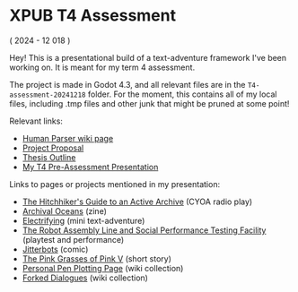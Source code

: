 # XPUB T4 Assessment
( 2024 - 12 018 )

Hey! This is a presentational build of a text-adventure framework I've been working on. It is meant for my term 4 assessment.

The project is made in Godot 4.3, and all relevant files are in the <code>T4-assessment-20241218</code> folder. For the moment, this contains all of my local files, including .tmp files and other junk that might be pruned at some point!

Relevant links:
* [Human Parser wiki page](https://pzwiki.wdka.nl/mediadesign/User:Thijshijsijsjss/Human_Parser)
* [Project Proposal](https://pzwiki.wdka.nl/mediadesign/User:Thijshijsijsjss/Human_Parser/Project_Proposal)
* [Thesis Outline](https://pzwiki.wdka.nl/mediadesign/User:Thijshijsijsjss/Human_Parser/Thesis_Outline)
* [My T4 Pre-Assessment Presentation](https://pzwiki.wdka.nl/mediadesign/User:Thijshijsijsjss/T4_Assessment)

Links to pages or projects mentioned in my presentation:
* [The Hitchhiker's Guide to an Active Archive](https://pzwiki.wdka.nl/mediadesign/The_Hitchhiker's_Guide_to_an_Active_Archive) (CYOA radio play)
* [Archival Oceans](https://pzwiki.wdka.nl/mediadesign/User:Thijshijsijsjss/Archival_Oceans) (zine)
* [Electrifying](https://pzwiki.wdka.nl/mediadesign/User:Thijshijsijsjss/Notes_on_SI23/Electrifying) (mini text-adventure)
* [The Robot Assembly Line and Social Performance Testing Facility](https://pzwiki.wdka.nl/mediadesign/User:Thijshijsijsjss/Human_Parser/The_Robot_Assembly_Line_and_Social_Performance_Testing_Facility) (playtest and performance)
* [Jitterbots](https://pzwiki.wdka.nl/mediadesign/User:Thijshijsijsjss/Human_Parser/The_Robot_Assembly_Line_and_Social_Performance_Testing_Facility) (comic)
* [The Pink Grasses of Pink V](https://pzwiki.wdka.nl/mediadesign/User:Thijshijsijsjss/Battles_the_Pale_Grasses_of_Pink_V) (short story)
* [Personal Pen Plotting Page](https://pzwiki.wdka.nl/mediadesign/User:Thijshijsijsjss/Pen_Plotting_Panache) (wiki collection)
* [Forked Dialogues](https://pzwiki.wdka.nl/mediadesign/User:Thijshijsijsjss/Human_Parser/Forked_Dialogues) (wiki collection)
